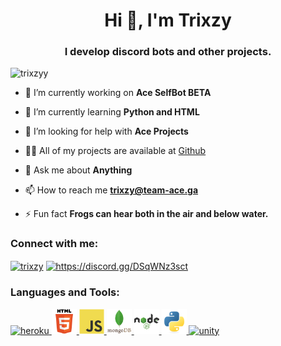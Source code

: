 <h1 align="center">Hi 👋, I'm Trixzy</h1>
<h3 align="center">I develop discord bots and other projects.</h3>

<p align="left"> <img src="https://komarev.com/ghpvc/?username=trixzyy&label=Profile%20views&color=0e75b6&style=flat" alt="trixzyy" /> </p>

- 🔭 I’m currently working on **Ace SelfBot BETA**

- 🌱 I’m currently learning **Python and HTML**

- 🤝 I’m looking for help with **Ace Projects**

- 👨‍💻 All of my projects are available at [Github](Github)

- 💬 Ask me about **Anything**

- 📫 How to reach me **trixzy@team-ace.ga**

- ⚡ Fun fact **Frogs can hear both in the air and below water.**

<h3 align="left">Connect with me:</h3>
<p align="left">
<a href="https://www.youtube.com/c/trixzy" target="blank"><img align="center" src="https://cdn.jsdelivr.net/npm/simple-icons@3.0.1/icons/youtube.svg" alt="trixzy" height="30" width="40" /></a>
<a href="https://discord.gg/https://discord.gg/DSqWNz3sct" target="blank"><img align="center" src="https://cdn.jsdelivr.net/npm/simple-icons@3.0.1/icons/discord.svg" alt="https://discord.gg/DSqWNz3sct" height="30" width="40" /></a>
</p>

<h3 align="left">Languages and Tools:</h3>
<p align="left"> <a href="https://heroku.com" target="_blank"> <img src="https://www.vectorlogo.zone/logos/heroku/heroku-icon.svg" alt="heroku" width="40" height="40"/> </a> <a href="https://www.w3.org/html/" target="_blank"> <img src="https://raw.githubusercontent.com/devicons/devicon/master/icons/html5/html5-original-wordmark.svg" alt="html5" width="40" height="40"/> </a> <a href="https://developer.mozilla.org/en-US/docs/Web/JavaScript" target="_blank"> <img src="https://raw.githubusercontent.com/devicons/devicon/master/icons/javascript/javascript-original.svg" alt="javascript" width="40" height="40"/> </a> <a href="https://www.mongodb.com/" target="_blank"> <img src="https://raw.githubusercontent.com/devicons/devicon/master/icons/mongodb/mongodb-original-wordmark.svg" alt="mongodb" width="40" height="40"/> </a> <a href="https://nodejs.org" target="_blank"> <img src="https://raw.githubusercontent.com/devicons/devicon/master/icons/nodejs/nodejs-original-wordmark.svg" alt="nodejs" width="40" height="40"/> </a> <a href="https://www.python.org" target="_blank"> <img src="https://raw.githubusercontent.com/devicons/devicon/master/icons/python/python-original.svg" alt="python" width="40" height="40"/> </a> <a href="https://unity.com/" target="_blank"> <img src="https://www.vectorlogo.zone/logos/unity3d/unity3d-icon.svg" alt="unity" width="40" height="40"/> </a> </p>
